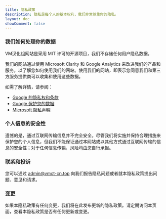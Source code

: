 ```yaml
---
title: 隐私政策
description: 隐私是每个人的基本权利，我们非常尊重你的隐私。
layout: doc
showComment: false
---
```


### 我们如何处理你的数据

VM汉化组网站是采用 MIT 许可的开源项目，我们不存储任何用户隐私数据。

我们的网站通过使用 Microsoft Clarity 和 Google Analytics 来改进我们的产品和服务，以了解您如何使用我们的网站。使用我们的网站，即表示您同意我们和第三方服务提供商可以收集和使用这些数据。

如需了解详情，请参阅：

- [Google 的隐私权和条款](https://www.google.com/policies/privacy/partners/)
- [Google 保护您的数据](https://support.google.com/analytics/answer/6004245)
- [Microsoft 隐私声明](https://privacy.microsoft.com/privacystatement)

### 个人信息的安全性

遗憾的是，通过互联网传输信息并不完全安全。尽管我们将实施并保持合理措施来保护您的个人信息，但我们不能保证通过本网站或以其他方式通过互联网传输的信息的安全性；对于任何信息传输，风险均由您自行承担。

### 联系和投诉

您可以通过 [admin@vmct-cn.top](mailto:admin@vmct-cn.top) 向我们报告隐私问题或者就本隐私政策提出问题、意见和请求。

### 变更

如果本隐私政策有任何变更，我们将在此发布更新的隐私政策。请定期访问本页面，查看本隐私政策是否有任何更新或变更。
